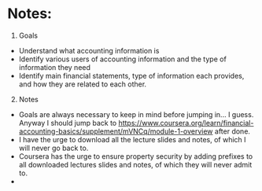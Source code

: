 # Notes:
1. Goals
- Understand what accounting information is
- Identify various users of accounting information and the type of information they need
- Identify main financial statements, type of information each provides, and how they are related to each other. 

2. Notes
- Goals are always necessary to keep in mind before jumping in... I guess. Anyway I should jump back to https://www.coursera.org/learn/financial-accounting-basics/supplement/mVNCq/module-1-overview after done. 
- I have the urge to download all the lecture slides and notes, of which I will never go back to. 
- Coursera has the urge to ensure property security by adding  prefixes to all downloaded lectures slides and notes, of which they will never admit to.
- 

